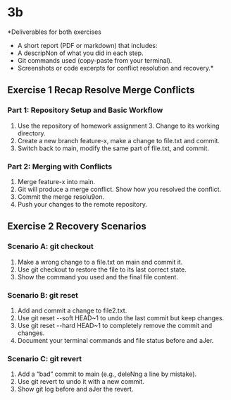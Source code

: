 # 3b

*Deliverables for both exercises
- A short report (PDF or markdown) that includes:
- A descripNon of what you did in each step.
- Git commands used (copy-paste from your terminal).
- Screenshots or code excerpts for conflict resolution and recovery.*

## Exercise 1 Recap Resolve Merge Conflicts
### Part 1: Repository Setup and Basic Workflow
1. Use the repository of homework assignment 3. Change to its working directory.
2. Create a new branch feature-x, make a change to file.txt and commit.
3. Switch back to main, modify the same part of file.txt, and commit.


### Part 2: Merging with Conflicts
1. Merge feature-x into main.
2. Git will produce a merge conflict. Show how you resolved the conflict.
3. Commit the merge resolu9on.
4. Push your changes to the remote repository.


## Exercise 2 Recovery Scenarios
### Scenario A: git checkout
1. Make a wrong change to a file.txt on main and commit it.
2. Use git checkout to restore the file to its last correct state.
3. Show the command you used and the final file content.
### Scenario B: git reset
1. Add and commit a change to file2.txt.
2. Use git reset --soft HEAD~1 to undo the last commit but keep changes.
3. Use git reset --hard HEAD~1 to completely remove the commit and changes.
4. Document your terminal commands and file status before and aJer.
### Scenario C: git revert
1. Add a “bad” commit to main (e.g., deleNng a line by mistake).
2. Use git revert to undo it with a new commit.
3. Show git log before and aJer the revert.
